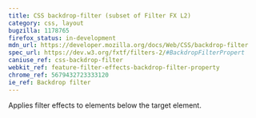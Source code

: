```yaml
---
title: CSS backdrop-filter (subset of Filter FX L2)
category: css, layout
bugzilla: 1178765
firefox_status: in-development
mdn_url: https://developer.mozilla.org/docs/Web/CSS/backdrop-filter
spec_url: https://dev.w3.org/fxtf/filters-2/#BackdropFilterPropert
caniuse_ref: css-backdrop-filter
webkit_ref: feature-filter-effects-backdrop-filter-property
chrome_ref: 5679432723333120
ie_ref: Backdrop filter
---
```


Applies filter effects to elements below the target element.
